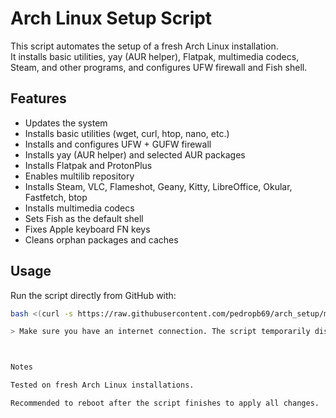 # Arch Linux Setup Script

This script automates the setup of a fresh Arch Linux installation.  
It installs basic utilities, yay (AUR helper), Flatpak, multimedia codecs, Steam, and other programs, and configures UFW firewall and Fish shell.  

## Features

- Updates the system
- Installs basic utilities (wget, curl, htop, nano, etc.)
- Installs and configures UFW + GUFW firewall
- Installs yay (AUR helper) and selected AUR packages
- Installs Flatpak and ProtonPlus
- Enables multilib repository
- Installs Steam, VLC, Flameshot, Geany, Kitty, LibreOffice, Okular, Fastfetch, btop
- Installs multimedia codecs
- Sets Fish as the default shell
- Fixes Apple keyboard FN keys
- Cleans orphan packages and caches

## Usage

Run the script directly from GitHub with:

```bash
bash <(curl -s https://raw.githubusercontent.com/pedropb69/arch_setup/main/arch-setup.sh)

> Make sure you have an internet connection. The script temporarily disables sudo password prompts for pacman and yay during execution.



Notes

Tested on fresh Arch Linux installations.

Recommended to reboot after the script finishes to apply all changes.
